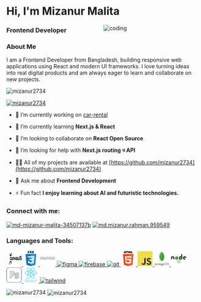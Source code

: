 <h1 align="left">Hi, I'm Mizanur Malita</h1>
<img align="right" alt="coding" width="250" src="https://user-images.githubusercontent.com/74038190/212749171-b84692a8-2b04-4e3b-93ca-ac14705da224.gif"/>
<h3 align="left">Frontend Developer</h3>
<h3 align="left">About Me</h3>
<p align="left">I am a Frontend Developer from Bangladesh, building responsive web applications using React and modern UI frameworks. I love turning ideas into real digital products and am always eager to learn and collaborate on new projects.</p>
<p align="left"> <img src="https://komarev.com/ghpvc/?username=mizanur2734&label=Profile%20views&color=0e75b6&style=flat" alt="mizanur2734" /> </p>

<p align="left"> <a href="https://github.com/ryo-ma/github-profile-trophy"><img src="https://github-profile-trophy.vercel.app/?username=mizanur2734" alt="mizanur2734" /></a> </p>

- 🔭 I’m currently working on [car-rental](https://car-rental-tcj.netlify.app/#booking)

- 🌱 I’m currently learning **Next.js & React**

- 👯 I’m looking to collaborate on **React Open Source**

- 🤝 I’m looking for help with **Next.js routing ও API**

- 👨‍💻 All of my projects are available at [https://github.com/mizanur2734](https://github.com/mizanur2734)

- 💬 Ask me about **Frontend Development**

- ⚡ Fun fact **I enjoy learning about AI and futuristic technologies.**

<h3 align="left">Connect with me:</h3>
<p align="left">
<a href="https://linkedin.com/in/md-mizanur-malita-34507137b" target="blank"><img align="center" src="https://raw.githubusercontent.com/rahuldkjain/github-profile-readme-generator/master/src/images/icons/Social/linked-in-alt.svg" alt="md-mizanur-malita-34507137b" height="30" width="40" /></a>
<a href="https://fb.com/md.mizanur.rahman.959549" target="blank"><img align="center" src="https://raw.githubusercontent.com/rahuldkjain/github-profile-readme-generator/master/src/images/icons/Social/facebook.svg" alt="md.mizanur.rahman.959549" height="30" width="40" /></a>
</p>

<h3 align="left">Languages and Tools:</h3>
<p align="left"> <a href="https://canvasjs.com" target="_blank" rel="noreferrer"> <img src="https://raw.githubusercontent.com/Hardik0307/Hardik0307/master/assets/canvasjs-charts.svg" alt="canvasjs" width="40" height="40"/> </a> <a href="https://www.w3schools.com/css/" target="_blank" rel="noreferrer"> <img src="https://raw.githubusercontent.com/devicons/devicon/master/icons/css3/css3-original-wordmark.svg" alt="css3" width="40" height="40"/> </a> <a href="https://expressjs.com" target="_blank" rel="noreferrer"> <img src="https://raw.githubusercontent.com/devicons/devicon/master/icons/express/express-original-wordmark.svg" alt="express" width="40" height="40"/> </a> <a href="https://www.figma.com/" target="_blank" rel="noreferrer"> <img src="https://www.vectorlogo.zone/logos/figma/figma-icon.svg" alt="figma" width="40" height="40"/> </a> <a href="https://firebase.google.com/" target="_blank" rel="noreferrer"> <img src="https://www.vectorlogo.zone/logos/firebase/firebase-icon.svg" alt="firebase" width="40" height="40"/> </a> <a href="https://git-scm.com/" target="_blank" rel="noreferrer"> <img src="https://www.vectorlogo.zone/logos/git-scm/git-scm-icon.svg" alt="git" width="40" height="40"/> </a> <a href="https://www.w3.org/html/" target="_blank" rel="noreferrer"> <img src="https://raw.githubusercontent.com/devicons/devicon/master/icons/html5/html5-original-wordmark.svg" alt="html5" width="40" height="40"/> </a> <a href="https://developer.mozilla.org/en-US/docs/Web/JavaScript" target="_blank" rel="noreferrer"> <img src="https://raw.githubusercontent.com/devicons/devicon/master/icons/javascript/javascript-original.svg" alt="javascript" width="40" height="40"/> </a> <a href="https://www.mongodb.com/" target="_blank" rel="noreferrer"> <img src="https://raw.githubusercontent.com/devicons/devicon/master/icons/mongodb/mongodb-original-wordmark.svg" alt="mongodb" width="40" height="40"/> </a> <a href="https://nodejs.org" target="_blank" rel="noreferrer"> <img src="https://raw.githubusercontent.com/devicons/devicon/master/icons/nodejs/nodejs-original-wordmark.svg" alt="nodejs" width="40" height="40"/> </a> <a href="https://www.photoshop.com/en" target="_blank" rel="noreferrer"> <img src="https://raw.githubusercontent.com/devicons/devicon/master/icons/photoshop/photoshop-line.svg" alt="photoshop" width="40" height="40"/> </a> <a href="https://reactjs.org/" target="_blank" rel="noreferrer"> <img src="https://raw.githubusercontent.com/devicons/devicon/master/icons/react/react-original-wordmark.svg" alt="react" width="40" height="40"/> </a> <a href="https://tailwindcss.com/" target="_blank" rel="noreferrer"> <img src="https://www.vectorlogo.zone/logos/tailwindcss/tailwindcss-icon.svg" alt="tailwind" width="40" height="40"/> </a> </p>

<p><img align="left" src="https://github-readme-stats.vercel.app/api/top-langs?username=mizanur2734&show_icons=true&locale=en&layout=compact" alt="mizanur2734" /></p>

<p>&nbsp;<img align="center" src="https://github-readme-stats.vercel.app/api?username=mizanur2734&show_icons=true&locale=en" alt="mizanur2734" /></p>
